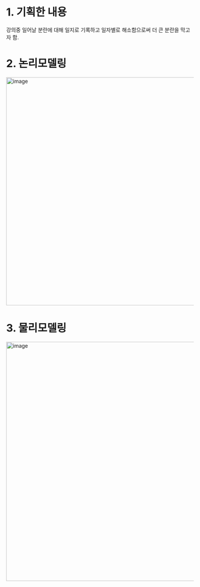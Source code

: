# 1. 기획한 내용

  강의중 일어날 분란에 대해 일지로 기록하고 
  일자별로 해소함으로써 더 큰 분란을 막고자 함.


# 2. 논리모델링

<img width="1282" height="613" alt="image" src="https://github.com/user-attachments/assets/93fb4828-fbd4-4e3e-a65c-1de112ec8544" />


# 3. 물리모델링

<img width="1705" height="643" alt="image" src="https://github.com/user-attachments/assets/958e9df1-9170-4b2a-aa17-8c2022ddf7ef" />
